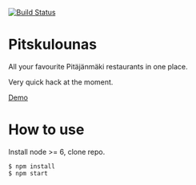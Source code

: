[![Build Status](https://travis-ci.org/sampohaavisto/pitskulounas.svg?branch=master)](https://travis-ci.org/sampohaavisto/pitskulounas)

# Pitskulounas

All your favourite Pitäjänmäki restaurants in one place.

Very quick hack at the moment.

[Demo](http://pitskulounas.motleyagency.com)

# How to use

Install node >= 6, clone repo.
```
$ npm install
$ npm start
```
